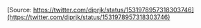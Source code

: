 [Source: https://twitter.com/diprjk/status/1531978957318303746](https://twitter.com/diprjk/status/1531978957318303746)